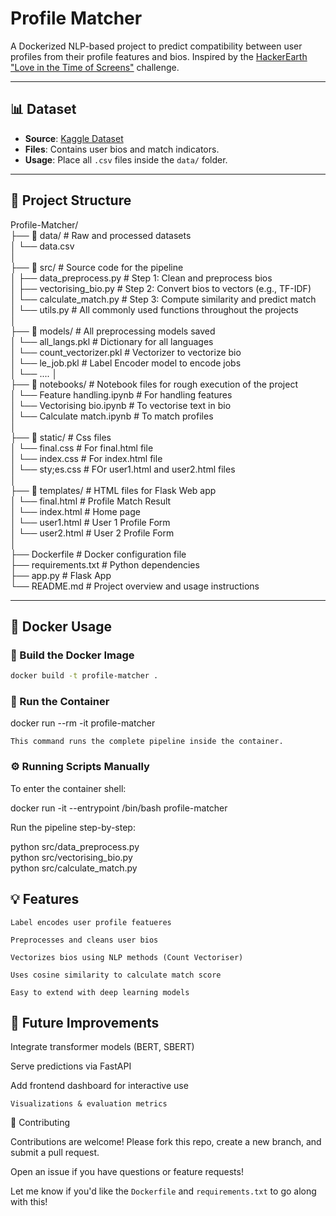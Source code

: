 # Profile Matcher

A Dockerized NLP-based project to predict compatibility between user profiles from their profile features and bios. Inspired by the [HackerEarth "Love in the Time of Screens"](https://www.kaggle.com/datasets/nikhildr22/hackerearth-love-in-the-time-of-screens) challenge.

---

## 📊 Dataset

- **Source**: [Kaggle Dataset](https://www.kaggle.com/datasets/nikhildr22/hackerearth-love-in-the-time-of-screens)
- **Files**: Contains user bios and match indicators.
- **Usage**: Place all `.csv` files inside the `data/` folder.

---

## 📁 Project Structure

Profile-Matcher/ <br>
├── 📁 data/                    # Raw and processed datasets <br>
│   └── data.csv <br>
│ <br>
├── 📁 src/                     # Source code for the pipeline <br>
│   ├── data_preprocess.py     # Step 1: Clean and preprocess bios <br>
│   ├── vectorising_bio.py     # Step 2: Convert bios to vectors (e.g., TF-IDF) <br>
│   └── calculate_match.py     # Step 3: Compute similarity and predict match <br>
│   └── utils.py              # All commonly used functions throughout the projects <br>
│ <br>
├── 📁 models/                  # All preprocessing models saved <br>
│   └── all_langs.pkl          # Dictionary for all languages <br>
│   └── count_vectorizer.pkl   # Vectorizer to vectorize bio <br>
│   └── le_job.pkl             # Label Encoder model to encode jobs <br>
│   └── ....
│ <br>
├── 📁 notebooks/               # Notebook files for rough execution of the project <br>
│   └── Feature handling.ipynb # For handling features <br>
│   └── Vectorising bio.ipynb  # To vectorise text in bio <br>
│   └── Calculate match.ipynb  # To match profiles <br>
│ <br>
├── 📁 static/                  # Css files <br>
│   └── final.css              # For final.html file <br>
│   └── index.css              # For index.html file <br>
│   └── sty;es.css             # FOr user1.html and user2.html files <br>
│ <br>
├── 📁 templates/              # HTML files for Flask Web app <br>
│   └── final.html            # Profile Match Result <br>
│   └── index.html            # Home page <br>
│   └── user1.html            # User 1 Profile Form <br>
│   └── user2.html            # User 2 Profile Form <br>
│ <br>
├── Dockerfile                 # Docker configuration file <br>
├── requirements.txt           # Python dependencies <br>
├── app.py                     # Flask App <br>
└── README.md                  # Project overview and usage instructions <br>



---

## 🐳 Docker Usage

### 🔨 Build the Docker Image

```bash
docker build -t profile-matcher .
```

### 🚀 Run the Container

docker run --rm -it profile-matcher

    This command runs the complete pipeline inside the container.

### ⚙️ Running Scripts Manually

To enter the container shell:

docker run -it --entrypoint /bin/bash profile-matcher

Run the pipeline step-by-step:

python src/data_preprocess.py <br>
python src/vectorising_bio.py <br>
python src/calculate_match.py <br>

## 💡 Features

    Label encodes user profile featueres
    
    Preprocesses and cleans user bios

    Vectorizes bios using NLP methods (Count Vectoriser)

    Uses cosine similarity to calculate match score

    Easy to extend with deep learning models

## 🚀 Future Improvements

Integrate transformer models (BERT, SBERT)

Serve predictions via FastAPI

Add frontend dashboard for interactive use

    Visualizations & evaluation metrics

🤝 Contributing

Contributions are welcome!
Please fork this repo, create a new branch, and submit a pull request.

Open an issue if you have questions or feature requests!


Let me know if you'd like the `Dockerfile` and `requirements.txt` to go along with this!

